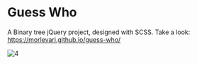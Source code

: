 # Guess Who

A Binary tree jQuery project, designed with SCSS. 
Take a look: https://morlevari.github.io/guess-who/

![4](https://user-images.githubusercontent.com/71779002/124472679-1403c380-dda7-11eb-814b-ed6312a1eaa6.jpg)

